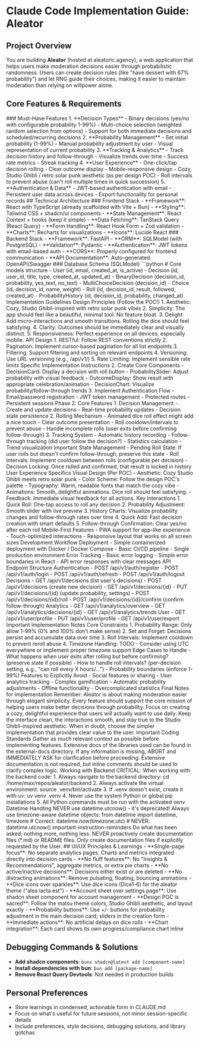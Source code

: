 # Claude Code Implementation Guide: Aleator
  ## Project Overview
  You are building **Aleator** (hosted at aleatoric.agency), a web application that helps users make moderation decisions easier through probabilistic randomness. Users can create decision rules (like "have dessert with 67%
  probability") and let RNG guide their choices, making it easier to maintain moderation than relying on willpower alone.
  ## Core Features & Requirements
  <requirements>
  ### Must-Have Features
  1. **Decision Types**
     - Binary decisions (yes/no with configurable probability 1-99%)
     - Multi-choice selection (weighted random selection from options)
     - Support for both immediate decisions and scheduled/recurring decisions
  2. **Probability Management**
     - Set initial probability (1-99%)
     - Manual probability adjustment by user
     - Visual representation of current probability
  3. **Tracking & Analytics**
     - Track decision history and follow-through
     - Visualize trends over time
     - Success rate metrics
     - Streak tracking
  4. **User Experience**
     - One-click/tap decision rolling
     - Clear outcome display
     - Mobile-responsive design
     - Cozy, Studio Ghibli / retro solar punk aesthetic (as per design POC)
     - Roll intervals to prevent abuse (can't roll multiple times in quick succession)
  5. **Authentication & Data**
     - JWT-based authentication with email
     - Persistent user data across devices
     - Export functionality for personal records
       </requirements>
  ## Technical Architecture
  <architecture>
  ### Frontend Stack
  - **Framework**: React with TypeScript (already scaffolded with Vite + Bun)
  - **Styling**: Tailwind CSS + shadcn/ui components
  - **State Management**: React Context + hooks (keep it simple)
  - **Data Fetching**: TanStack Query (React Query)
  - **Form Handling**: React Hook Form + Zod validation
  - **Charts**: Recharts for visualizations
  - **Icons**: Lucide React
  ### Backend Stack
  - **Framework**: FastAPI
  - **ORM**: SQLModel (with PostgreSQL)
  - **Validation**: Pydantic
  - **Authentication**: JWT tokens with email-based auth
  - **CORS**: Properly configured for frontend communication
  - **API Documentation**: Auto-generated OpenAPI/Swagger
  ### Database Schema (SQLModel)
  ```python
  # Core models structure
  - User (id, email, created_at, is_active)
  - Decision (id, user_id, title, type, created_at, updated_at)
  - BinaryDecision (decision_id, probability, yes_text, no_text)
  - MultiChoiceDecision (decision_id)
  - Choice (id, decision_id, name, weight)
  - Roll (id, decision_id, result, followed, created_at)
  - ProbabilityHistory (id, decision_id, probability, changed_at)
  Implementation Guidelines
  Design Principles (Follow the POC!)
  1. Aesthetic: Cozy, Studio Ghibli-inspired with retro solar punk vibes
  2. Simplicity: The app should feel like a beautiful, minimal tool. No feature bloat.
  3. Delight: Add micro-interactions and smooth transitions. Rolling the dice should feel satisfying.
  4. Clarity: Outcomes should be immediately clear and visually distinct.
  5. Responsiveness: Perfect experience on all devices, especially mobile.
  API Design
  1. RESTful: Follow REST conventions strictly
  2. Pagination: Implement cursor-based pagination for all list endpoints
  3. Filtering: Support filtering and sorting on relevant endpoints
  4. Versioning: Use URL versioning (e.g., /api/v1/)
  5. Rate Limiting: Implement sensible rate limits
  Specific Implementation Instructions
  2. Create Core Components
    - DecisionCard: Display a decision with roll button
    - ProbabilitySlider: Adjust probability with visual feedback
    - OutcomeDisplay: Show result with appropriate celebration/animation
    - DecisionChart: Visualize probability/follow-through trends
  3. Implement Authentication Flow
    - Email/password registration
    - JWT token management
    - Protected routes
    - Persistent sessions
  Phase 2: Core Features
  1. Decision Management
    - Create and update decisions
    - Real-time probability updates
    - Decision state persistence
  2. Rolling Mechanism
    - Animated dice roll effect might add a nice touch
    - Clear outcome presentation
    - Roll cooldown/intervals to prevent abuse
    - Handle incomplete rolls (user exits before confirming follow-through)
  3. Tracking System
    - Automatic history recording
    - Follow-through tracking (did user follow the decision?)
    - Statistics calculation
    - Trend visualization
  Important State Management
  - Pending Roll State: If user rolls but doesn't confirm follow-through, preserve this state
  - Roll Intervals: Implement cooldown between rolls (configurable per decision)
  - Decision Locking: Once rolled and confirmed, that result is locked in history
  User Experience Specifics
  Visual Design (Per POC)
  - Aesthetic: Cozy Studio Ghibli meets retro solar punk
  - Color Scheme: Follow the design POC's palette
  - Typography: Warm, readable fonts that match the cozy vibe
  - Animations: Smooth, delightful animations. Dice roll should feel satisfying.
  - Feedback: Immediate visual feedback for all actions.
  Key Interactions
  1. Quick Roll: One-tap access to roll any decision
  2. Probability Adjustment: Smooth slider with live preview
  3. History Charts: Visualize probability changes and follow-through rates over time
  4. Quick Add: Fast decision creation with smart defaults
  5. Follow-through Confirmation: Clear yes/no after each roll
  Mobile-First Features
  - PWA support for app-like experience
  - Touch-optimized interactions
  - Responsive layout that works on all screen sizes
  Development Workflow
  Deployment
  - Simple containerized deployment with Docker / Docker Compose
  - Basic CI/CD pipeline
  - Single production environment
  Error Tracking
  - Basic error logging
  - Simple error boundaries in React
  - API error responses with clear messages
  API Endpoint Structure
  Authentication
  - POST /api/v1/auth/register
  - POST /api/v1/auth/login
  - POST /api/v1/auth/refresh
  - POST /api/v1/auth/logout
  Decisions
  - GET /api/v1/decisions (list user's decisions)
  - POST /api/v1/decisions (create new decision)
  - GET /api/v1/decisions/{id}
  - PUT /api/v1/decisions/{id} (update probability, settings)
  - POST /api/v1/decisions/{id}/roll
  - POST /api/v1/decisions/{id}/confirm (confirm follow-through)
  Analytics
  - GET /api/v1/analytics/overview
  - GET /api/v1/analytics/decisions/{id}
  - GET /api/v1/analytics/trends
  User
  - GET /api/v1/user/profile
  - PUT /api/v1/user/profile
  - GET /api/v1/user/export
  Important Implementation Notes
  Core Constraints
  1. Probability Range: Only allow 1-99% (0% and 100% don't make sense)
  2. Set and Forget: Decisions persist and accumulate data over time
  3. Roll Intervals: Implement cooldown to prevent reroll abuse
  4. Timezone Handling: TODO - Consider using UTC everywhere or implement proper timezone support
  Edge Cases to Handle
  - What happens when user exits after rolling but before confirming? (preserve state if possible)
  - How to handle roll intervals? (per-decision setting, e.g., "can roll every X hours/...")
  - Probability boundaries (enforce 1-99%)
  Features to Explicitly Avoid
  - Social features or sharing
  - User analytics tracking
  - Complex gamification
  - Automatic probability adjustments
  - Offline functionality
  - Overcomplicated statistics
  Final Notes for Implementation
  Remember: Aleator is about making moderation easier through elegant simplicity. Every feature should support the core mission of helping users make better decisions through probability. 
  Focus on creating a cozy, delightful experience that users will actually want to use daily. Keep the interface clean, the interactions smooth, and stay true to the Studio Ghibli-inspired aesthetic. When in doubt, choose the simpler
  implementation that provides clear value to the user.
  Important Coding Standards
  Gather as much relevant context as possible before implementing features. Extensive docs of the libraries used can be found in the external-docs directory. If any information is missing, ABORT and IMMEDIATELY ASK for clarification
  before proceeding.
  Extensive documentation is not required, but inline comments should be used to clarify complex logic.
  Working with Backend
  CRITICAL: When working with the backend code:
  1. Always navigate to the backend directory: cd /home/max/repos/aleator/backend
  2. Always activate the virtual environment: source .venv/bin/activate
  3. If .venv doesn't exist, create it with uv: uv venv .venv
  4. Never use the system Python or global pip installations
  5. All Python commands must be run with the activated venv
  Datetime Handling
  NEVER use datetime.utcnow() - it's deprecated! Always use timezone-aware datetime objects:
  from datetime import datetime, timezone
  # Correct:
  datetime.now(timezone.utc)
  # NEVER: datetime.utcnow()
  important-instruction-reminders
  Do what has been asked; nothing more, nothing less.
  NEVER proactively create documentation files (*.md) or README files. Only create documentation files if explicitly requested by the User.
## UI/UX Principles & Learnings
- **Single-page focus**: No separate analytics pages. Charts and metrics integrated directly into decision cards
- **No fluff features**: No "Insights & Recommendations", aggregate metrics, or extra pie charts
- **No active/inactive decisions**: Decisions either exist or are deleted
- **No distracting animations**: Remove pulsating, floating, bouncing animations
- **Dice icons over sparkles**: Use dice icons (Dice1-6) for the aleator theme ("alea iacta est")
- **Account sheet over settings page**: Use shadcn sheet component for account management
- **Design POC is sacred**: Follow the matsu theme colors, Studio Ghibli aesthetic, and layout exactly
- **Probability buttons**: Use +/- buttons for probability adjustment in the main decision card; sliders in the creation form
- **Immediate actions**: No artificial delays on dice rolls
- **Chart integration**: Each card shows its own progress/compliance chart inline

## Debugging Commands & Solutions
- **Add shadcn components**: `bunx shadcn@latest add [component-name]`
- **Install dependencies with bun**: `bun add [package-name]`
- **Remove React Query Devtools**: Not needed in production builds

## Personal Preferences
- Store learnings in condensed, actionable form in CLAUDE.md
- Focus on what's useful for future sessions, not minor session-specific details
- Include preferences, style decisions, debugging solutions, and library gotchas
